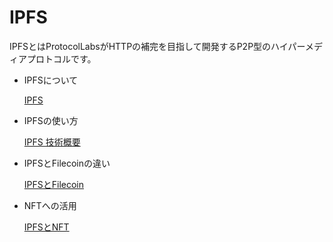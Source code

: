 # IPFS

IPFSとはProtocolLabsがHTTPの補完を目指して開発するP2P型のハイパーメディアプロトコルです。

- IPFSについて

	[IPFS](https://shmn7iii.notion.site/IPFS-c02419bfecdd444ebc1d31700bc195a2)
	
- IPFSの使い方

	[IPFS 技術概要](https://shmn7iii.notion.site/WIP-IPFS-dc2a1e83473449368dcb233f4154214e)

- IPFSとFilecoinの違い

	[IPFSとFilecoin](https://shmn7iii.notion.site/IPFS-Filecoin-d0c90a3efd814570a3640579796f675a)

- NFTへの活用

	[IPFSとNFT](https://shmn7iii.notion.site/IPFS-NFT-c678bbfe12eb4feab71882fad6fb4d17)

